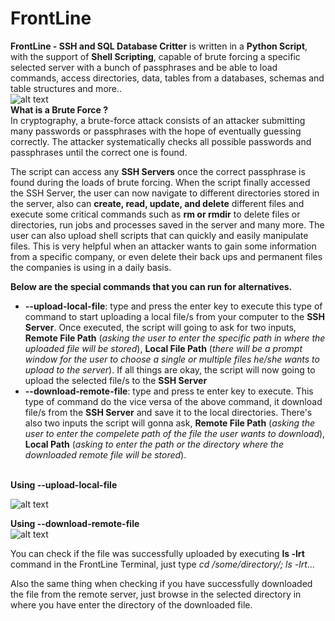 # FrontLine
<b>FrontLine - SSH and SQL Database Critter</b> is written in a <b>Python Script</b>, with the support of <b>Shell Scripting</b>, capable of brute forcing a specific selected server with a bunch of passphrases and be able to load commands, access directories, data, tables from a databases, schemas and table structures and more..<br/>
![alt text](https://www.imperva.com/learn/wp-content/uploads/sites/13/2018/01/hydra-brute-force-attack.png)<br/>
<b>What is a Brute Force ?</b><br/>
In cryptography, a brute-force attack consists of an attacker submitting many passwords or passphrases with the hope of eventually guessing correctly. The attacker systematically checks all possible passwords and passphrases until the correct one is found.

The script can access any <b>SSH Servers</b> once the correct passphrase is found during the loads of brute forcing. When the script finally accessed the SSH Server, the user can now navigate to different directories stored in the server, also can <b>create, read, update, and delete</b> different files and execute some critical commands such as <b>rm or rmdir</b> to delete files or directories, run jobs and processes saved in the server and many more. The user can also upload shell scripts that can quickly and easily manipulate files. 
This is very helpful when an attacker wants to gain some information from a specific company, or even delete their back ups and permanent files the companies is using in a daily basis.<br/>

<b>Below are the special commands that you can run for alternatives.</b><br/>
<ul>
  <li><b>--upload-local-file</b>: type and press the enter key to execute this type of command to start uploading a local file/s from your computer to the <b>SSH Server</b>. Once executed, the script will going to ask for two inputs, <b>Remote File Path</b> (<i>asking the user to enter the specific path in where the uploaded file will be stored</i>), <b>Local File Path</b> (<i>there will be a prompt window for the user to choose a single or multiple files he/she wants to upload to the server</i>). If all things are okay, the script will now going to upload the selected file/s to the <b>SSH Server</b></li>
  <li><b>--download-remote-file</b>: type and press te enter key to execute. This type of command do the vice versa of the above command, it download file/s from the <b>SSH Server</b> and save it to the local directories. There's also two inputs the script will gonna ask, <b>Remote File Path</b> (<i>asking the user to enter the compelete path of the file the user wants to download</i>), <b>Local Path</b> (<i>asking to enter the path or the directory where the downloaded remote file will be stored</i>).</li>
</ul><br/>
<b>Using --upload-local-file</b><br/>

![alt text](https://user-images.githubusercontent.com/45601866/74913166-14dac600-53fb-11ea-91e1-3c1a96f2d80c.png)

<b>Using --download-remote-file</b><br/>
![alt text](https://user-images.githubusercontent.com/45601866/74913162-13110280-53fb-11ea-8dfc-cee3d3507e44.png)

You can check if the file was successfully uploaded by executing <b>ls -lrt</b> command in the FrontLine Terminal, just type <i>cd /some/directory/; ls -lrt</i>...

Also the same thing when checking if you have successfully downloaded the file from the remote server, just browse in the selected directory in where you have enter the directory of the downloaded file.
